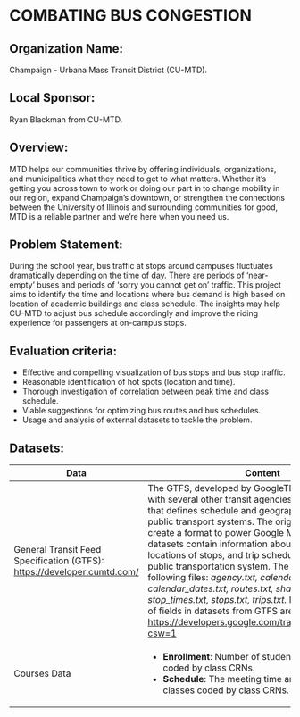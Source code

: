 # COMBATING BUS CONGESTION
## Organization Name: 
Champaign - Urbana Mass Transit District (CU-MTD).
 
## Local Sponsor: 
Ryan Blackman from CU-MTD.

## Overview:
MTD helps our communities thrive by offering individuals, organizations, and municipalities what they need to get to what matters. Whether it’s getting you across town to work or doing our part in to change mobility in our region, expand Champaign’s downtown, or strengthen the connections between the University of Illinois and surrounding communities for good, MTD is a reliable partner and we’re here when you need us. 

## Problem Statement: 
During the school year, bus traffic at stops around campuses fluctuates dramatically depending on the time of day. There are periods of ‘near-empty’ buses and periods of ‘sorry you cannot get on’ traffic. This project aims to identify the time and locations where bus demand is high based on location of academic buildings and class schedule. The insights may help CU-MTD to adjust bus schedule accordingly and improve the riding experience for passengers at on-campus stops.

## Evaluation criteria:
* Effective and compelling visualization of bus stops and bus stop traffic.
* Reasonable identification of hot spots (location and time).
* Thorough investigation of correlation between peak time and class schedule.
* Viable suggestions for optimizing bus routes and bus schedules.
* Usage and analysis of external datasets to tackle the problem.
 
## Datasets:

|Data|Content|
|----|-------|
|General Transit Feed Specification (GTFS): https://developer.cumtd.com/|The GTFS, developed by GoogleTM , in conjunction with several other transit agencies, is an open format that defines schedule and geographic information for public transport systems. The original intention was to create a format to power Google MapsTM.The GTFS datasets contain information about bus routes, locations of stops, and trip schedule for CU-MTD public transportation system. The zip file contains the following files: *agency.txt, calendar.txt, calendar_dates.txt, routes.txt, shapes.txt, stop_times.txt, stops.txt, trips.txt.* Detailed definitions of fields in datasets from GTFS are available at https://developers.google.com/transit/gtfs/reference/?csw=1|
|Courses Data|<ul> <li>**Enrollment**: Number of students in all classes coded by class CRNs.</li> <li>**Schedule**: The meeting time and location for all classes coded by class CRNs.</li> </ul>|




